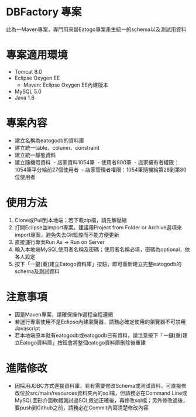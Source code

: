 # DBFactory 專案

此為一Maven專案，專門用來替Eatogo專案產生統一的schema以及測試用資料

# 專案適用環境

- Tomcat 8.0
- Eclipse Oxygen EE
  - Maven: Eclipse Oxygen EE內建版本
- MySQL 5.0
- Java 1.8

# 專案內容

- 建立名稱為eatogodb的資料庫
- 建立統一table、column、constraint
- 建立統一靜態資料
- 建立隨機假資料
  - 店家資料1054筆
  - 使用者800筆
  - 店家擁有者權限：1054筆平分給前27個使用者
  - 店家管理者權限：1054筆隨機給第28到第80位使用者

# 使用方法

1. Clone或Pull到本地端；若下載zip檔，請先解壓縮
2. 打開Eclipse並import專案。建議用Project from Folder or Archive選項來import專案，避免失去Git監控而不能方便更新
3. 直接運行專案Run As -> Run on Server
4. 輸入本地端MySQL使用者名稱及密碼；使用者名稱必填，密碼為optional，依各人設定
5. 按下「一鍵(重)建立Eatogo資料庫」按鈕，即可重新建立完整eatogodb的schema及測試資料

# 注意事項

- 因是Maven專案，請確保操作過程全程連網
- 若運行專案使用不是Eclipse內建瀏覽器，請務必確定使用的瀏覽器不可禁用Javascript
- 若本地端原本就有eatogodb或eatogodb已有資料，請注意按下「一鍵(重)建立Eatogo資料庫」按鈕會將整個eatogo資料庫刪除後重建

# 進階修改

- 因採用JDBC方式連接資料庫，若有需要修改Schema或測試資料，可直接修改位於src/main/resources資料夾內的sql檔，但請務必在Command Line或MySQL圖形介面軟體測試過SQL敘述正確後，再修改sql檔；另外修改過後，要push到Github之前，請務必在Commit內寫清楚修改內容
